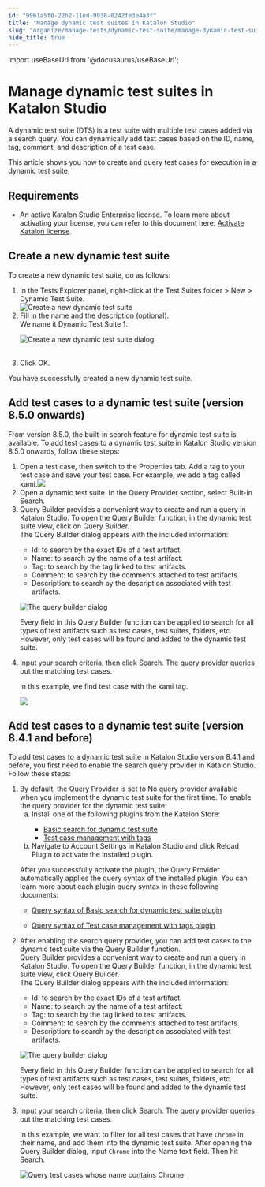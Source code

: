 ```yaml
---
id: "9961a5f0-22b2-11ed-9930-0242fe3e4a3f"
title: "Manage dynamic test suites in Katalon Studio"
slug: "organize/manage-tests/dynamic-test-suite/manage-dynamic-test-suites-in-katalon-studio"
hide_title: true
---
```

import useBaseUrl from '@docusaurus/useBaseUrl';


# <a id="id" class="anchor_top_offset"/><a id="ariaid-title1" class="anchor_top_offset"/>Manage dynamic test suites in <span xmlns="http://www.w3.org/1999/xhtml" className="ph">Katalon Studio</span> 

<p xmlns="http://www.w3.org/1999/xhtml" className="p">A dynamic test suite (DTS) is a test suite with multiple test cases added via a search query. You can dynamically add test cases based on the ID, name, tag, comment, and description of a test case.</p> 
<p xmlns="http://www.w3.org/1999/xhtml" className="p">This article shows you how to create and query test cases for execution in a dynamic test suite.</p> 

## Requirements

<ul xmlns="http://www.w3.org/1999/xhtml" className="ul"><li className="li">An active Katalon Studio Enterprise license. To learn more about activating your license, you can refer to this document here: <a className="xref" href="#">Activate Katalon license</a>.</li></ul> 

## <a id="task-3202" class="anchor_top_offset"/>Create a new dynamic test suite

<section xmlns="http://www.w3.org/1999/xhtml" className="section context">To create a new dynamic test suite, do as follows:</section> 
<ol xmlns="http://www.w3.org/1999/xhtml" className="ol steps"><li className="li step stepexpand"><span className="ph cmd">In the <span className="ph uicontrol">Tests Explorer</span> panel, right-click at the <span className="ph uicontrol">Test Suites</span> folder &gt; <span className="ph uicontrol">New</span> &gt; <span className="ph uicontrol">Dynamic Test Suite</span>.</span><div className="itemgroup info"><img className="image" width={500} src={useBaseUrl("/4573da80-9b67-11ec-ad3c-024208599ecc.png")} alt="Create a new dynamic test suite" /></div></li><li className="li step stepexpand"><span className="ph cmd">Fill in the name and the description (optional).</span><div className="itemgroup stepxmp">We name       it <span className="ph uicontrol">Dynamic Test Suite 1</span>.<p className="p"><img className="image" src={useBaseUrl("https://github.com/katalon-studio/docs-images/raw/master/katalon-studio/docs/dynamic-test-suite-ks/KS-DYNAMIC-Name-the-test-suite.png")} alt="Create a new dynamic test suite dialog" /><br /><br /></p></div></li><li className="li step stepexpand"><span className="ph cmd">Click <span className="ph uicontrol">OK</span>.</span></li></ol> 
<section xmlns="http://www.w3.org/1999/xhtml" className="section result">You have successfully created a new dynamic test suite.</section> 

## <a id="task-e8973c4f" class="anchor_top_offset"/>Add test cases to a dynamic test suite (version 8.5.0 onwards)

<section xmlns="http://www.w3.org/1999/xhtml" className="section context">From version 8.5.0, the built-in search feature for dynamic test suite is available. To add test cases to a dynamic test suite in Katalon Studio version 8.5.0 onwards, follow these steps:</section> 
<ol xmlns="http://www.w3.org/1999/xhtml" className="ol steps"><li className="li step stepexpand"><span className="ph cmd">Open a test case, then switch to the <span className="ph uicontrol">Properties</span> tab. Add a tag to your test case and save your test case. For example, we add a tag called <span className="ph">kami</span>.<img className="image" width={800} src={useBaseUrl("/0447bd50-34ec-11ed-9930-0242fe3e4a3f.png")} /></span></li><li className="li step stepexpand"><span className="ph cmd">Open a dynamic test suite. In the <span className="ph uicontrol">Query Provider</span> section, select <span className="ph uicontrol">Built-in Search</span>.</span></li><li className="li step stepexpand"><span className="ph cmd"><span className="ph uicontrol">Query Builder </span> provides a convenient way to       create and run a query in <span className="ph">Katalon Studio</span>. To open the <span className="ph uicontrol">Query         Builder</span> function, in the dynamic test suite view, click on       <span className="ph uicontrol">Query Builder</span>.</span><div className="itemgroup stepresult">The <span className="ph uicontrol">Query Builder</span>       dialog appears with the included information:<div className="p"><ul className="ul"><li className="li"><span className="ph uicontrol">Id</span>: to search by the exact IDs of a test             artifact.</li><li className="li"><span className="ph uicontrol">Name</span>: to search by the name of a test             artifact.</li><li className="li"><span className="ph uicontrol">Tag</span>: to search by the tag linked to test             artifacts.</li><li className="li"><span className="ph uicontrol">Comment</span>: to search by the comments attached to             test artifacts.</li><li className="li"><span className="ph uicontrol">Description</span>: to search by the description             associated with test artifacts.</li></ul></div><p className="p"><img className="image" width={500} src={useBaseUrl("/995e98b0-22b2-11ed-9930-0242fe3e4a3f.png")} alt="The query builder dialog" /></p><p className="p">Every field in this <span className="ph uicontrol">Query Builder</span> function  can be applied to search         for all types of test artifacts such as test cases, test suites,         folders, etc. However, only test cases will be found and added to the dynamic test suite.</p></div></li><li className="li step stepexpand"><span className="ph cmd">Input your search criteria, then click       <span className="ph uicontrol">Search</span>. The query provider queries out the matching test cases.</span><div className="itemgroup stepxmp"><p className="p">In this example, we find test case with the <span className="ph">kami</span> tag.</p><p className="p"><img className="image" width={800} src={useBaseUrl("/7ceeb110-34eb-11ed-9930-0242fe3e4a3f.png")} /></p></div></li></ol> 

## <a id="task-1084" class="anchor_top_offset"/>Add test cases to a dynamic test suite (version 8.4.1 and before)

<section xmlns="http://www.w3.org/1999/xhtml" className="section context">To add test cases to a dynamic test suite in Katalon Studio version 8.4.1 and before, you first need to enable the search query provider in <span className="ph">Katalon Studio</span>. Follow these steps:</section> 
<ol xmlns="http://www.w3.org/1999/xhtml" className="ol steps"><li className="li step stepexpand"><span className="ph cmd">By default, the <span className="ph uicontrol">Query Provider</span> is set to <span className="ph uicontrol">No query         provider available</span>  when you implement the dynamic test suite for the first time. To enable the query provider for the dynamic test suite: </span><ol type="a" className="ol substeps"><li className="li substep substepexpand"><span className="ph cmd">Install           one of the following plugins from the Katalon Store:</span><div className="itemgroup info"><ul className="ul"><li className="li"><a className="xref j-external-link" href="https://store.katalon.com/product/2/Basic-Search-For-Dynamic-Test-Suite" target="_blank">Basic                 search for dynamic test suite</a></li><li className="li"><a className="xref j-external-link" href="https://store.katalon.com/product/6/Test-Case-Management-with-Tags" target="_blank">Test                 case management with tags</a></li></ul></div></li><li className="li substep substepexpand"><span className="ph cmd">Navigate to Account Settings           in Katalon Studio and click <span className="ph uicontrol">Reload Plugin</span> to activate the installed plugin.</span></li></ol><div className="itemgroup stepresult"><p className="p">After you successfully activate the plugin, the <span className="ph uicontrol">Query           Provider</span> automatically applies the query syntax of the         installed plugin. You can learn more about each plugin query syntax in these following documents:</p><div className="p"><ul className="ul"><li className="li"><p className="p"><a className="xref" href="/docs/organize/manage-tests/dynamic-test-suite/basic-search-for-dynamic-test-suite">Query syntax of Basic search for dynamic test suite plugin</a></p></li><li className="li"><p className="p"><a className="xref" href="/docs/organize/manage-tests/dynamic-test-suite/test-case-management-with-tags">Query syntax of Test case management with tags plugin</a></p></li></ul></div></div></li><li className="li step stepexpand"><span className="ph cmd">After enabling the search query provider, you can add test cases to the dynamic test suite via the <span className="ph uicontrol">Query Builder</span> function.</span><div className="itemgroup info"><span className="ph uicontrol">Query Builder </span> provides a convenient way to       create and run a query in <span className="ph">Katalon Studio</span>. To open the <span className="ph uicontrol">Query         Builder</span> function, in the dynamic test suite view, click       <span className="ph uicontrol">Query Builder</span>.</div><div className="itemgroup stepresult">The <span className="ph uicontrol">Query Builder</span>       dialog appears with the included information:<div className="p"><ul className="ul"><li className="li"><span className="ph uicontrol">Id</span>: to search by the exact IDs of a test             artifact.</li><li className="li"><span className="ph uicontrol">Name</span>: to search by the name of a test             artifact.</li><li className="li"><span className="ph uicontrol">Tag</span>: to search by the tag linked to test             artifacts.</li><li className="li"><span className="ph uicontrol">Comment</span>: to search by the comments attached to             test artifacts.</li><li className="li"><span className="ph uicontrol">Description</span>: to search by the description             associated with test artifacts.</li></ul></div><p className="p"><img className="image" width={500} src={useBaseUrl("/995e98b0-22b2-11ed-9930-0242fe3e4a3f.png")} alt="The query builder dialog" /></p><p className="p">Every field in this <span className="ph uicontrol">Query Builder</span> function  can be applied to search         for all types of test artifacts such as test cases, test suites,         folders, etc. However, only test cases will be found and added to the dynamic test suite.</p></div></li><li className="li step stepexpand"><span className="ph cmd">Input your search criteria, then click       <span className="ph uicontrol">Search</span>. The query provider queries out the matching test cases.</span><div className="itemgroup stepxmp"><p className="p">In this example, we want to filter for all test cases that have         <code className="ph codeph">Chrome</code> in their name, and add them into the dynamic         test suite. After opening the <span className="ph uicontrol">Query Builder</span>         dialog, input <code className="ph codeph">Chrome</code> into the <span className="ph uicontrol">Name</span>         text field. Then hit <span className="ph uicontrol">Search</span>.</p><p className="p"><img className="image" src={useBaseUrl("/996109b0-22b2-11ed-9930-0242fe3e4a3f.png")} alt="Query test cases whose name contains Chrome" /></p></div></li></ol> 
